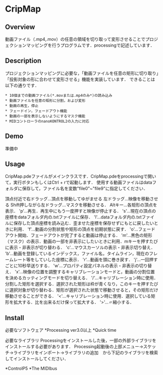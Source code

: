 # CripMap

## Overview
動画ファイル（.mp4,.mov）の任意の領域を切り取って変形させることでプロジェクションマッピングを行うプログラムです．processingで記述しています．

## Description
プロジェクションマッピングに必要な，「動画ファイルを任意の矩形に切り取り」「投影対象の形に合わせて変形させる」機能を実装しています．
できることは以下の通りです．


	* 10個までの動画ファイル(*.movまたは.mp4のみ*)の読み込み
	* 動画ファイルを任意の矩形に分割，および変形
	* 動画の再生，停止
	* フェードイン，フェードアウト機能
	* 動画の一部を表示しないようにするマスク機能
	* MIDコントローラのnanoKONTROL2の入力に対応


## Demo
準備中


## Usage
CripMap.pdeファイルがメインクラスです．CripMap.pdeをprocessingで開いて，実行ボタンもしくはCtrl + rで起動します．
使用する動画ファイルはdataフォルダに保存して，ファイル名を変数"file0"~"file9"に指定してください．

頂点付近で右ドラッグ...頂点を移動してゆがませる
左ドラッグ...映像を移動させる
Shift押しながら左ドラッグ...マスクを移動させる．
Altキー...各矩形の頂点を表示．
'p'...再生．再生中にもう一度押すと映像が停止する．
's'...現在の頂点の座標をdataフォルダ内の.txtファイルに保存．
'l'...dataフォルダ内の.txtファイルに保存した頂点座標を読み込む．歪ませた座標を保存せずにもとに戻したいときに利用．
'f'...動画の分割状態や矩形の頂点を初期状態に戻す．
'o'...フェードアウト開始．フェードアウトが完了すると動画は停止する．
'm'...黒色の矩形（マスク）の表示．動画の一部を非表示にしたいときに利用．mキーを押すたびに表示・非表示が切り替わる．
'c'...マウスカーソルの表示・非表示切り替え．
'b'...動画を登録しているインデックス，ファイル名，タイムライン，現在のフレームレート等をしていした座標に表示．
'r'...動画を頭に巻き戻す．
'j'...一回押すごとに10秒早送りする．
'w'...プロパティ設定パネルの表示・非表示の切り替え．
'x'...映像の位置を調整するキャリブレーションモードと，動画の分割位置を決めるカッティングモードを切り替える．
'/'...キャリブレーション時に使用．分割した矩形を選択する．選択された矩形は枠が青くなり，このキーを押すたびに選択対象が切り替わる．矩形が選択された状態で移動させると，その矩形だけ移動させることができる．
'<'...キャリブレーション時に使用．選択している矩形を拡大する．比を出来るだけ保って拡大する．
'>'...〃縮小する．


## Install
必要なソフトウェア
*Processing ver3.0以上
*Quick time


必要なライブラリ
Processingをインストールした後，一部の外部ライブラリをインストールする必要があります．
Processing起動後の上部メニュー->スケッチ->ライブラリをインポート->ライブラリの追加　から下記のライブラリを検索してインストールしてください．

*ControlP5
*The MIDIbus

